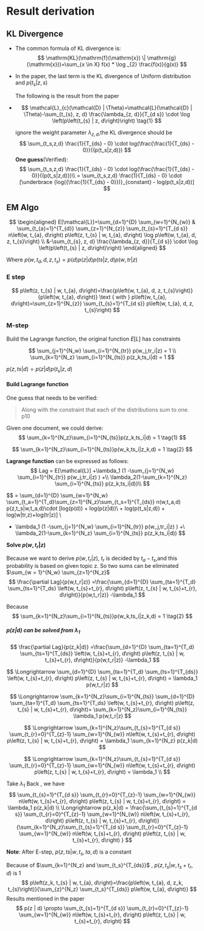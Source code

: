 # Result derivation

## KL Divergence

* The common formula of KL divergence is:
  $$
  \mathrm{KL}(\mathrm{f}(\mathrm{x}) \| \mathrm{g}(\mathrm{x}))=\sum_{x \in X} f(x) * \log _{2} \frac{f(x)}{g(x)}
  $$

* In the paper, the last term is the KL divergence of Uniform distribution and $p(t_s|z,s)$

  The following is the result from the paper

* $$
  \mathcal{L}_{c}(\mathcal{D} | \Theta)=\mathcal{L}(\mathcal{D} | \Theta)-\sum_{t_{s}, z, d} \frac{\lambda_{z, d}}{T_{d s}} \cdot \log \left(p\left(t_{s} | z, d\right)\right) \tag{1}
  $$

  ignore the weight parameter $\lambda_{z,d}$,the KL divergence should be
  $$
  \sum_{t_s,z,d} \frac{1}{T_{ds} - 0} \cdot log(\frac{\frac{1}{T_{ds} - 0}}{(p(t_s|z,d)})
  $$
  **One guess**(Verified):
  $$
  \sum_{t_s,z,d} \frac{1}{T_{ds} - 0} \cdot log(\frac{\frac{1}{T_{ds} - 0}}{(p(t_s|z,d)})\\
  = \sum_{t_s,z,d} \frac{1}{T_{ds} - 0} \cdot [\underbrace {log({\frac{1}{T_{ds} - 0}})}_{constant} - log(p(t_s|z,d))]
  $$


## EM Algo

$$
\begin{aligned} E[\mathcal{L}]=\sum_{d=1}^{D} \sum_{w=1}^{N_{w}} & \sum_{t_{a}=1}^{T_{d}} \sum_{z=1}^{N_{z}} \sum_{t_{s}=1}^{T_{d s}} n\left(w, t_{a}, d\right) p\left(z, t_{s} | w, t_{a}, d\right) \log p\left(w, t_{a}, d, z, t_{s}\right) \\ &-\sum_{t_{s}, z, d} \frac{\lambda_{z, d}}{T_{d s}} \cdot \log \left(p\left(t_{s} | z, d\right)\right) \end{aligned}
$$



Where $p(w,t_d,d,z,t_s) = p(d)p(z|d)p(ts|z,d)p(w,tr|z)$



### E step

$$
p\left(z, t_{s} | w, t_{a}, d\right)=\frac{p\left(w, t_{a}, d, z, t_{s}\right)}{p\left(w, t_{a}, d\right)} \text { with } p\left(w, t_{a}, d\right)=\sum_{z=1}^{N_{z}} \sum_{t_{s}=1}^{T_{d s}} p\left(w, t_{a}, d, z, t_{s}\right)
$$



### M-step



Build the Lagrange function, the original function $E[L]$ has  constraints 


$$
\sum_{j=1}^{N_w} \sum_{i=1}^{N_{tr}} p(w_j,tr_i|z) = 1 \\
\sum_{k=1}^{N_z} \sum_{i=1}^{N_{ts}} p(z_k,ts_i|d) = 1
$$


$p(z,ts|d) = p(z|d)p(t_s|z,d)$

#### Build Lagrange function

One guess that needs to be verified:

> Along with the constraint that each of the distributions sum to one. p10

Given one document, we could derive:
$$
\sum_{k=1}^{N_z}\sum_{i=1}^{N_{ts}}p(z_k,ts_i|d) = 1 \tag{1}
$$

$$
\sum_{k=1}^{N_z}\sum_{i=1}^{N_{ts}}p(w_k,ts_i|z_k,d) = 1 \tag{2}
$$

**Lagrange function** can  be expressed as follows:
$$
Lag = E[\mathcal{L}] +\lambda_1 (1 -\sum_{j=1}^{N_w} \sum_{i=1}^{N_{tr}} p(w_j,tr_i|z) ) +\\ \lambda_2(1-\sum_{k=1}^{N_z} \sum_{i=1}^{N_{ts}} p(z_k,ts_i|d))\\
$$

$$
= \sum_{d=1}^{D} \sum_{w=1}^{N_w} \sum_{t_a=1}^{T_d}\sum_{z=1}^{N_z}\sum_{t_s=1}^{T_{ds}} n(w,t_a,d) p(z,t_s|w,t_a,d)\cdot [log(p(d)) + log(p(z|d))\\ + log(p(t_s|z,d)) + log(w|tr,z)+log(tr|z)] \\
+ \lambda_1 (1 -\sum_{j=1}^{N_w} \sum_{i=1}^{N_{tr}} p(w_j,tr_i|z) ) +\\ \lambda_2(1-\sum_{k=1}^{N_z} \sum_{i=1}^{N_{ts}} p(z_k,ts_i|d))
$$





**Solve $p(w,t_r|z)$**

Because we want to derive $p(w,t_r|z)$, $t_r$ is decided by $t_a-t_s$,and this probability is based on given topic z. So two sums can be eliminated $\sum_{w = 1}^{N_w} \sum_{z=1}^{N_z}$ 
$$
\frac{\partial Lag}{p(w,t_r|z)} =\frac{\sum_{d=1}^{D} \sum_{ta=1}^{T_d} \sum_{ts=1}^{T_ds} \left(w, t_{s}+t_{r}, d\right) p\left(z, t_{s} | w, t_{s}+t_{r}, d\right)}{p(w,t_r|z)} -\lambda_1
$$


Because
$$
\sum_{k=1}^{N_z}\sum_{i=1}^{N_{ts}}p(w_k,ts_i|z_k,d) = 1 \tag{2}
$$
##### **$p(z|d)$** can be solved from $\lambda_1$ 

$$
\frac{\partial Lag}{p(z_k|d)} =\frac{\sum_{d=1}^{D} \sum_{ta=1}^{T_d} \sum_{ts=1}^{T_{ds}} \left(w, t_{s}+t_{r}, d\right) p\left(z, t_{s} | w, t_{s}+t_{r}, d\right)}{p(w,t_r|z)} -\lambda_1
$$

$$
\Longrightarrow \sum_{d=1}^{D} \sum_{ta=1}^{T_d} \sum_{ts=1}^{T_{ds}} \left(w, t_{s}+t_{r}, d\right) p\left(z, t_{s} | w, t_{s}+t_{r}, d\right) = \lambda_1 p(w,t_r|z)
$$

$$
\Longrightarrow \sum_{k=1}^{N_z}\sum_{i=1}^{N_{ts}} \sum_{d=1}^{D} \sum_{ta=1}^{T_d} \sum_{ts=1}^{T_ds} \left(w, t_{s}+t_{r}, d\right) p\left(z, t_{s} | w, t_{s}+t_{r}, d\right)= \sum_{k=1}^{N_z}\sum_{i=1}^{N_{ts}} \lambda_1 p(w,t_r|z)
$$

$$
\Longrightarrow \sum_{k=1}^{N_z}\sum_{t_{s}=1}^{T_{d s}} \sum_{t_{r}=0}^{T_{z}-1} \sum_{w=1}^{N_{w}} n\left(w, t_{s}+t_{r}, d\right) p\left(z, t_{s} | w, t_{s}+t_{r}, d\right) = \lambda_1 \sum_{k=1}^{N_z} p(z_k|d)
$$

$$
\Longrightarrow \sum_{k=1}^{N_z}\sum_{t_{s}=1}^{T_{d s}} \sum_{t_{r}=0}^{T_{z}-1} \sum_{w=1}^{N_{w}} n\left(w, t_{s}+t_{r}, d\right) p\left(z, t_{s} | w, t_{s}+t_{r}, d\right) = \lambda_1 \\
$$



Take $\lambda_1$ Back , we have 
$$
\sum_{t_{s}=1}^{T_{d s}} \sum_{t_{r}=0}^{T_{z}-1} \sum_{w=1}^{N_{w}} n\left(w, t_{s}+t_{r}, d\right) p\left(z, t_{s} | w, t_{s}+t_{r}, d\right) = \lambda_1 p(z_k|d) \\
\Longrightarrow p(z_k|d) = \frac{\sum_{t_{s}=1}^{T_{d s}} \sum_{t_{r}=0}^{T_{z}-1} \sum_{w=1}^{N_{w}} n\left(w, t_{s}+t_{r}, d\right) p\left(z, t_{s} | w, t_{s}+t_{r}, d\right)}{\sum_{k=1}^{N_z}\sum_{t_{s}=1}^{T_{d s}} \sum_{t_{r}=0}^{T_{z}-1} \sum_{w=1}^{N_{w}} n\left(w, t_{s}+t_{r}, d\right) p\left(z, t_{s} | w, t_{s}+t_{r}, d\right) }
$$



**Note**: After E-step, $p(z,ts|w,t_s,ta,d)$ is a constant



Because of $\sum_{k=1}^{N_z} and \sum_{t_s}^{T_{ds}}$ , $p(z,t_s|w,t_s + t_r,d)$ is 1
$$
p\left(z_k, t_{s} | w, t_{a}, d\right)=\frac{p\left(w, t_{a}, d, z_k, t_{s}\right)}{\sum_{z}^{N_z} \sum_{t_s}^{T_{ds}} p\left(w, t_{a}, d\right)}
$$
Results mentioned in the paper
$$
p(z | d) \propto \sum_{t_{s}=1}^{T_{d s}} \sum_{t_{r}=0}^{T_{z}-1} \sum_{w=1}^{N_{w}} n\left(w, t_{s}+t_{r}, d\right) p\left(z, t_{s} | w, t_{s}+t_{r}, d\right)
$$
